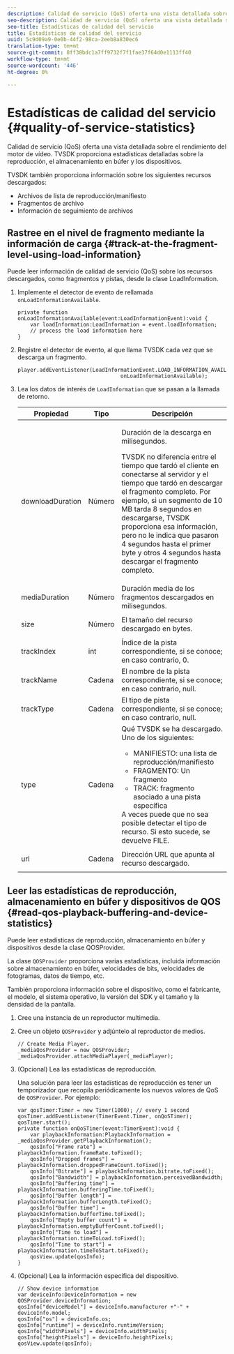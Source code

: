 ```yaml
---
description: Calidad de servicio (QoS) oferta una vista detallada sobre el rendimiento del motor de vídeo. TVSDK proporciona estadísticas detalladas sobre la reproducción, el almacenamiento en búfer y los dispositivos.
seo-description: Calidad de servicio (QoS) oferta una vista detallada sobre el rendimiento del motor de vídeo. TVSDK proporciona estadísticas detalladas sobre la reproducción, el almacenamiento en búfer y los dispositivos.
seo-title: Estadísticas de calidad del servicio
title: Estadísticas de calidad del servicio
uuid: 5c9d09a9-0e0b-44f2-98ca-2eeb8a830ec6
translation-type: tm+mt
source-git-commit: 8ff38bdc1a7ff9732f7f1fae37f64d0e1113ff40
workflow-type: tm+mt
source-wordcount: '446'
ht-degree: 0%

---
```



# Estadísticas de calidad del servicio {#quality-of-service-statistics}

Calidad de servicio (QoS) oferta una vista detallada sobre el rendimiento del motor de vídeo. TVSDK proporciona estadísticas detalladas sobre la reproducción, el almacenamiento en búfer y los dispositivos.

TVSDK también proporciona información sobre los siguientes recursos descargados:

* Archivos de lista de reproducción/manifiesto
* Fragmentos de archivo
* Información de seguimiento de archivos

## Rastree en el nivel de fragmento mediante la información de carga {#track-at-the-fragment-level-using-load-information}

Puede leer información de calidad de servicio (QoS) sobre los recursos descargados, como fragmentos y pistas, desde la clase LoadInformation.

1. Implemente el detector de evento de rellamada `onLoadInformationAvailable`.

   ```
   private function onLoadInformationAvailable(event:LoadInformationEvent):void { 
       var loadInformation:LoadInformation = event.loadInformation; 
       // process the load information here     
   }
   ```

1. Registre el detector de evento, al que llama TVSDK cada vez que se descarga un fragmento.

   ```
   player.addEventListener(LoadInformationEvent.LOAD_INFORMATION_AVAILABLE,  
                                    onLoadInformationAvailable);
   ```

1. Lea los datos de interés de `LoadInformation` que se pasan a la llamada de retorno.

   <table id="table_75E61A2EB25E435DB631166A7FF64757"> 
   <thead> 
   <tr> 
      <th colname="col01" class="entry"> Propiedad </th> 
      <th colname="col1" class="entry"> Tipo </th> 
      <th colname="col2" class="entry"> Descripción </th> 
   </tr> 
   </thead>
   <tbody> 
   <tr> 
      <td colname="col01"> <span class="codeph"> downloadDuration  </span> </td> 
      <td colname="col1"> <p>Número </p> </td> 
      <td colname="col2"> <p>Duración de la descarga en milisegundos. </p> <p>TVSDK no diferencia entre el tiempo que tardó el cliente en conectarse al servidor y el tiempo que tardó en descargar el fragmento completo. Por ejemplo, si un segmento de 10 MB tarda 8 segundos en descargarse, TVSDK proporciona esa información, pero no le indica que pasaron 4 segundos hasta el primer byte y otros 4 segundos hasta descargar el fragmento completo. </p> </td> 
   </tr> 
   <tr> 
      <td colname="col01"> <span class="codeph"> mediaDuration  </span> </td> 
      <td colname="col1"> <p>Número </p> </td> 
      <td colname="col2"> Duración media de los fragmentos descargados en milisegundos. </td> 
   </tr> 
   <tr> 
      <td colname="col01"> <span class="codeph"> size  </span> </td> 
      <td colname="col1"> <p>Número </p> </td> 
      <td colname="col2"> El tamaño del recurso descargado en bytes. </td> 
   </tr> 
   <tr> 
      <td colname="col01"> <span class="codeph"> trackIndex  </span> </td> 
      <td colname="col1"> <p>int </p> </td> 
      <td colname="col2"> Índice de la pista correspondiente, si se conoce; en caso contrario, 0. </td> 
   </tr> 
   <tr> 
      <td colname="col01"> <span class="codeph"> trackName  </span> </td> 
      <td colname="col1"> <p>Cadena </p> </td> 
      <td colname="col2"> El nombre de la pista correspondiente, si se conoce; en caso contrario, null. </td> 
   </tr> 
   <tr> 
      <td colname="col01"> <span class="codeph"> trackType  </span> </td> 
      <td colname="col1"> <p>Cadena </p> </td> 
      <td colname="col2"> El tipo de pista correspondiente, si se conoce; en caso contrario, null. </td> 
   </tr> 
   <tr> 
      <td colname="col01"> <span class="codeph"> type  </span> </td> 
      <td colname="col1"> <p>Cadena </p> </td> 
      <td colname="col2"> Qué TVSDK se ha descargado. Uno de los siguientes: 
      <ul id="ul_FA02F42D109344F4866073908CA4E835"> 
      <li id="li_0E2D3EBCAB58477FB5EA526C54FACFFB">MANIFIESTO: una lista de reproducción/manifiesto </li> 
      <li id="li_D7894C2F0CB64C909C6398288EA5683A">FRAGMENTO: Un fragmento </li> 
      <li id="li_4D4FEDB7704C411B80891B5028B0C20E">TRACK: fragmento asociado a una pista específica </li> 
      </ul> A veces puede que no sea posible detectar el tipo de recurso. Si esto sucede, se devuelve FILE. </td> 
   </tr> 
   <tr> 
      <td colname="col01"> <span class="codeph"> url  </span> </td> 
      <td colname="col1"> <p>Cadena </p> </td> 
      <td colname="col2"> Dirección URL que apunta al recurso descargado. </td> 
   </tr> 
   </tbody> 
   </table>

## Leer las estadísticas de reproducción, almacenamiento en búfer y dispositivos de QOS {#read-qos-playback-buffering-and-device-statistics}

Puede leer estadísticas de reproducción, almacenamiento en búfer y dispositivos desde la clase QOSProvider.

La clase `QOSProvider` proporciona varias estadísticas, incluida información sobre almacenamiento en búfer, velocidades de bits, velocidades de fotogramas, datos de tiempo, etc.

También proporciona información sobre el dispositivo, como el fabricante, el modelo, el sistema operativo, la versión del SDK y el tamaño y la densidad de la pantalla.

1. Cree una instancia de un reproductor multimedia.
1. Cree un objeto `QOSProvider` y adjúntelo al reproductor de medios.

   ```
   // Create Media Player. 
   _mediaQosProvider = new QOSProvider; 
   _mediaQosProvider.attachMediaPlayer(_mediaPlayer);
   ```

1. (Opcional) Lea las estadísticas de reproducción.

   Una solución para leer las estadísticas de reproducción es tener un temporizador que recopila periódicamente los nuevos valores de QoS de `QOSProvider`. Por ejemplo:

   ```
   var qosTimer:Timer = new Timer(1000); // every 1 second  
   qosTimer.addEventListener(TimerEvent.Timer, onQoSTimer);  
   qosTimer.start(); 
   private function onQoSTimer(event:TimerEvent):void { 
       var playbackInformation:PlaybackInformation = _mediaQosProvider.getPlaybackInformation(); 
       qosInfo["Frame rate"] = playbackInformation.frameRate.toFixed();  
       qosInfo["Dropped frames"] = playbackInformation.droppedFrameCount.toFixed(); 
       qosInfo["Bitrate"] = playbackInformation.bitrate.toFixed(); 
       qosInfo["Bandwidth"] = playbackInformation.perceivedBandwidth; 
       qosInfo["Buffering time"] = playbackInformation.bufferingTime.toFixed(); 
       qosInfo["Buffer length"] = playbackInformation.bufferLength.toFixed();  
       qosInfo["Buffer time"] = playbackInformation.bufferTime.toFixed(); 
       qosInfo["Empty buffer count"] = playbackInformation.emptyBufferCount.toFixed();  
       qosInfo["Time to load"] = playbackInformation.timeToLoad.toFixed();  
       qosInfo["Time to start"] = playbackInformation.timeToStart.toFixed(); 
       qosView.update(qosInfo); 
   }
   ```

1. (Opcional) Lea la información específica del dispositivo.

   ```
   // Show device information 
   var deviceInfo:DeviceInformation = new QOSProvider.deviceInformation; 
   qosInfo["deviceModel"] = deviceInfo.manufacturer +"-" + deviceInfo.model; 
   qosInfo["os"] = deviceInfo.os;  
   qosInfo["runtime"] = deviceInfo.runtimeVersion;  
   qosInfo["widthPixels"] = deviceInfo.widthPixels;  
   qosInfo["heightPixels"] = deviceInfo.heightPixels; 
   qosView.update(qosInfo); 
   ```
